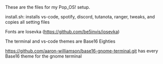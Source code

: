 These are the files for my Pop_OS! setup. 

install.sh: installs vs-code, spotify, discord, tutanota, ranger, tweaks, and copies all setting files

Fonts are Iosevka (https://github.com/be5invis/iosevka)

The terminal and vs-code themes are Base16 Eighties

https://github.com/aaron-williamson/base16-gnome-terminal.git has every Base16 theme for the gnome terminal